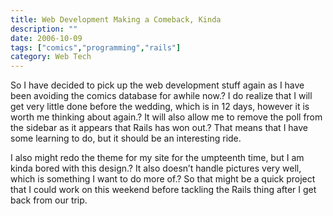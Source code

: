 ```yaml
---
title: Web Development Making a Comeback, Kinda
description: ""
date: 2006-10-09
tags: ["comics","programming","rails"]
category: Web Tech
---
```



<p>So I have decided to pick up the web development stuff again as I have been avoiding the comics database for awhile now.? I do realize that I will get very little done before the wedding, which is in 12 days, however it is worth me thinking about again.? It will also allow me to remove the poll from the sidebar as it appears that Rails has won out.? That means that I have some learning to do, but it should be an interesting ride.</p>

<p>I also might redo the theme for my site for the umpteenth time, but I am kinda bored with this design.? It also doesn’t handle pictures very well, which is something I want to do more of.? So that might be a quick project that I could work on this weekend before tackling the Rails thing after I get back from our trip.</p>
